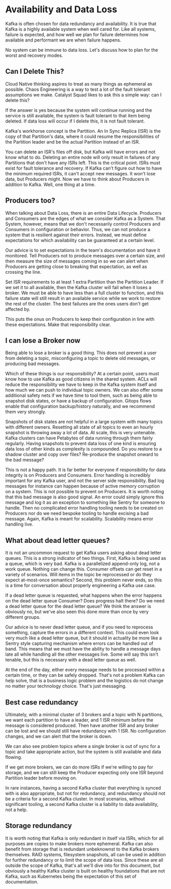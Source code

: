 # Availability and Data Loss

Kafka is often chosen for data redundancy and availability. It is true that Kafka is a highly available system when well cared for. Like all systems, failure is expected, and how well we plan for failure determines how available and performant we are when failure happens.

No system can be immune to data loss. Let's discuss how to plan for the worst and recovery modes.

## Can I Delete This?

Cloud Native thinking aspires to treat as many things as ephemeral as possible. Chaos Engineering is a way to test a lot of the fault tolerant assumptions we make. Catalyst Squad likes to ask this a simple way: can I delete this?

If the answer is yes because the system will continue running and the service is still available, the system is fault tolerant to that item being deleted. If data loss will occur if I delete this, it is not fault tolerant.

Kafka's workhorse concept is the Partition. An In Sync Replica (ISR) is the copy of that Partition's data, where it could resume the responsibilities of the Partition leader and be the actual Partition instead of an ISR.

You can delete an ISR's files off disk, but Kafka will have errors and not know what to do. Deleting an entire node will only result in failures of any Partitions that don't have any ISRs left. This is the critical point. ISRs must exist for fault tolerance and recovery. If Kafka can't figure out how to have the minimum required ISRs, it can't accept new messages. It won't lose data, but Producers might. Now we have to think about Producers in addition to Kafka. Well, one thing at a time.

## Producers too?

When talking about Data Loss, there is an entire Data Lifecycle. Producers and Consumers are the edges of what we consider Kafka as a System. That System, however, means that we don't necessarily control Producers and Consumers in configuration or behavior. Thus, we can not produce a system that is resilient against their errors. Instead, we must define expectations for which availability can be guaranteed at a certain level.

Our advice is to set expectations in the team's documentation and have it monitored. Tell Producers not to produce messages over a certain size, and then measure the size of messages coming in so we can alert when Producers are getting close to breaking that expectation, as well as crossing the line.

Set ISR requirements to at least 1 extra Partition than the Partition Leader. If we set it to all available, then the Kafka cluster will fail when it loses a broker. We must be able to have less than a full cluster to function, and this failure state will still result in an available service while we work to restore the rest of the cluster. The best failures are the ones users don't get affected by.

This puts the onus on Producers to keep their configuration in line with these expectations. Make that responsibility clear.

## I can lose a Broker now

Being able to lose a broker is a good thing. This does not prevent a user from deleting a topic, misconfiguring a topic to delete old messages, or producing bad messages.

Which of these things is our responsibility? At a certain point, users must know how to use Kafka as good citizens in the shared system. ACLs will reduce the responsibility we have to keep in the Kafka system itself and how much we can push to individual topic owners. We can also offer some additional safety nets if we have time to tool them, such as being able to snapshot disk states, or have a backup of configuration. Gitops flows enable that configuration backup/history naturally, and we recommend them very strongly.

Snapshots of disk states are not helpful in a large system with many topics with different owners. Resetting all state of all topics to even an hourly snapshot is throwing away a lot of data. At scale, this is very untenable. Kafka clusters can have Petabytes of data running through them fairly regularly. Having snapshots to prevent data loss of one kind is ensuring data loss of other kinds as complexity is compounded. Do you restore to a shadow cluster and copy over files? Re-produce the snapshot onward to the bad message?

This is not a happy path. It is far better for everyone if responsibility for data integrity is on Producers and Consumers. Error handling is incredibly important for any Kafka user, and not the server side responsibility. Bad log messages for instance can happen because of active memory corruption on a system. This is not possible to prevent on Producers. It is worth noting that this bad message is also good signal. An error could simply ignore this message and log it as an exception to something like Sentry for someone to handle. Then no complicated error handling tooling needs to be created on Producers nor do we need bespoke tooling to handle excising a bad message. Again, Kafka is meant for scalability. Scalability means error handling live.

## What about dead letter queues?

It is not an uncommon request to get Kafka users asking about dead letter queues. This is a strong indicator of two things. First, Kafka is being used as a queue, which is very bad. Kafka is a parallelized append-only log, not a work queue. Nothing can change this. Consumer offsets can get reset in a variety of scenarios. Will items in the topic be reprocessed or do they expect at-most-once semantics? Second, this problem never ends, so this is a time for conversation about properly engineering a Kafka use case.

If a dead letter queue is requested, what happens when the error happens on the dead letter queue Consumer? Does progress halt there? Do we need a dead letter queue for the dead letter queue? We think the answer is obviously no, but we've also seen this done more than once by very different groups.

Our advice is to never dead letter queue, and if you need to reprocess something, capture the errors in a different context. This could even look very much like a dead letter queue, but it should in actuality be more like a Sentry style capturing mechanism where errors can be handled out of band. This means that we must have the ability to handle a message days late all while handling all the other messages live. Some will say this isn't tenable, but this is necessary with a dead letter queue as well.

At the end of the day, either every message needs to be processed within a certain time, or they can be safely dropped. That's not a problem Kafka can help solve, that is a business logic problem and the logistics do not change no matter your technology choice. That's just messaging.

## Best case redundancy

Ultimately, with a minimal cluster of 3 brokers and a topic with N partitions, we want each partition to have a leader, and 1 ISR minimum before the message is considered produced. Then have another ISR and any broker can be lost and we should still have redundancy with 1 ISR. No configuration changes, and we can alert that the broker is down.

We can also see problem topics where a single broker is out of sync for a topic and take appropriate action, but the system is still available and data flowing.

If we get more brokers, we can do more ISRs if we're willing to pay for storage, and we can still keep the Producer expecting only one ISR beyond Partition leader before moving on.

In rare instances, having a second Kafka cluster that everything is synced with is also appropriate, but not for redundancy, and redundancy should not be a criteria for a second Kafka cluster. In most scenarios, without significant tooling, a second Kafka cluster is a liability to data availability, not a help.

## Storage redundancy

It is worth noting that Kafka is only redundant in itself via ISRs, which for all purposes are copies to make brokers more ephemeral. Kafka can also benefit from storage that is redundant unbeknownst to the Kafka brokers themselves. RAID systems, filesystem snapshots, all can be used in addition for further redundancy or to limit the scope of data loss. Since these are all outside the scope of Kafka, that's all we'll dive into for this document, but obviously a healthy Kafka cluster is built on healthy foundations that are not Kafka, such as Kubernetes being the expectation of this set of documentation.
